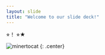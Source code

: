 ```yaml
---
layout: slide
title: "Welcome to our slide deck!"
---
```


⭐︎！
⭐︎★

![minertocat](https://octodex.github.com/images/minertocat.png)
{: .center}
